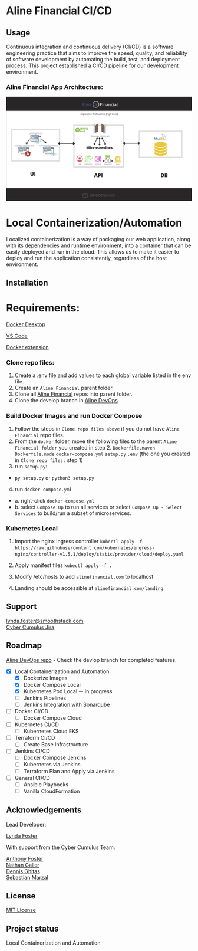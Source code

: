 # Aline Financial CI/CD

## Usage

Continuous integration and continuous delivery (CI/CD) is a software engineering practice that aims to improve the speed, quality, and reliability of software development by automating the build, test, and deployment process. This project established a CI/CD pipeline for our development environment.

### Aline Financial App Architecture:

![logo](diagram.png)

# Local Containerization/Automation
Localized containerization is a way of packaging our web application, along with its dependencies and runtime environment, into a container that can be easily deployed and run in the cloud. This allows us to make it easier to deploy and run the application consistently, regardless of the host environment. 

## Installation

# Requirements:

[Docker Desktop](https://www.docker.com/products/docker-desktop/)

[VS Code](https://code.visualstudio.com)

[Docker extension](https://code.visualstudio.com/docs/containers/overview)

### Clone repo files:
1. Create a .env file and add values to each global variable listed in the env file.
2. Create an `Aline Financial` parent folder. 
3. Clone all [Aline Financial](https://git1.smoothstack.com/instructors/leandro-yabut/aline-financial) repos into parent folder.
4. Clone the develop branch in [Aline DevOps](https://git1.smoothstack.com/cohorts/2022/organizations/cyber-cumulus/lynda-foster/aline-devops/-/tree/develop)

### Build Docker Images and run Docker Compose

1. Follow the steps in `Clone repo files above` if you do not have `Aline Financial` repo files. 
2. From the `docker` folder, move the following files to the parent `Aline Financial folder` you created in step 2. 
`Dockerfile.maven`
`Dockerfile.node`
`docker-compose.yml`
`setup.py`
`.env` (the one you created in `Clone reop files:` step 1)
3. run `setup.py`:
- `py setup.py` or `python3 setup.py`
4. run `docker-compose.yml`
- a. right-click `docker-compose.yml`
- b. select `Compose Up` to run all services or select `Compose Up - Select Services` to build/run a subset of microservices.

### Kubernetes Local
1. Import the nginx ingress controller
`kubectl apply -f https://raw.githubusercontent.com/kubernetes/ingress-nginx/controller-v1.5.1/deploy/static/provider/cloud/deploy.yaml`

2. Apply manifest files
`kubectl apply -f .`

3. Modify /etc/hosts to add `alinefinancial.com` to localhost.

4. Landing should be accessible at 
`alinefinancial.com/landing`

## Support

lynda.foster@smoothstack.com<br>
[Cyber Cumulus Jira](https://cyber-cumulus-smoothstack.atlassian.net/jira/software/projects/CC/boards/1)

## Roadmap

[Aline DevOps repo](https://git1.smoothstack.com/cohorts/2022/organizations/cyber-cumulus/lynda-foster/aline-devops) - Check the devlop branch for completed features.

- [x] Local Containerization and Automation
    - [x] Dockerize Images
    - [x] Docker Compose Local
    - [x] Kubernetes Pod Local -- in progress
    - [ ] Jenkins Pipelines
    - [ ] Jenkins Integration with Sonarqube

- [ ] Docker CI/CD
    - [ ] Docker Compose Cloud
- [ ] Kubernetes CI/CD
    - [ ] Kubernetes Cloud EKS
- [ ] Terraform CI/CD
    - [ ] Create Base Infrastructure
- [ ] Jenkins CI/CD
    - [ ] Docker Compose Jenkins
    - [ ] Kubernetes via Jenkins
    - [ ] Terraform Plan and Apply via Jenkins
- [ ] General CI/CD
    - [ ] Ansible Playbooks
    - [ ] Vanilla CloudFormation

## Acknowledgements
Lead Developer:

[Lynda Foster](https://git1.smoothstack.com/lynda.foster)

With support from the Cyber Cumulus Team:

[Anthony Foster](https://git1.smoothstack.com/anthony.foster)<br>
[Nathan Galler](https://git1.smoothstack.com/nathan.galler)<br>
[Dennis Ghitas](https://git1.smoothstack.com/dennis.ghitas)<br>
[Sebastian Marzal](https://git1.smoothstack.com/sebastian.marzal)

## License
[MIT License](LICENSE.md)

## Project status
Local Containerization and Automation
